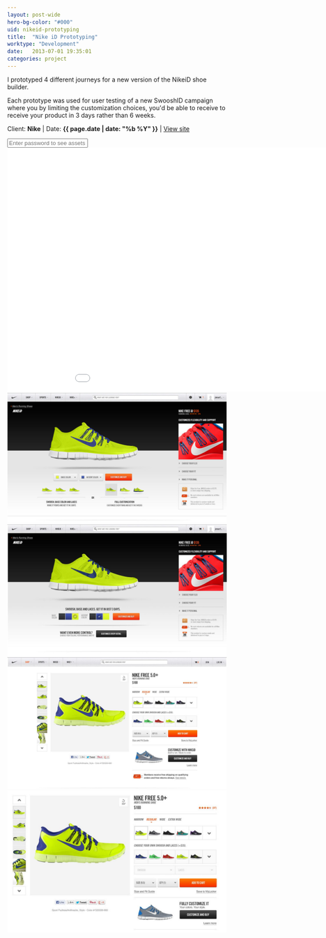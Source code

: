 ```yaml
---
layout: post-wide
hero-bg-color: "#000"
uid: nikeid-prototyping
title:  "Nike iD Prototyping"
worktype: "Development"
date:   2013-07-01 19:35:01
categories: project
---
```


<p>
  I prototyped 4 different journeys for a new version of the NikeiD shoe builder.  
</p>

<p>
  Each prototype was used for user testing of a new SwooshID campaign where you by limiting the customization choices, you'd be able to receive to receive your product in 3 days rather than 6 weeks.
</p>

<p class="meta">Client: <strong>Nike</strong> | Date: <strong>{{ page.date | date: "%b %Y" }}</strong> | <a href="http://www.nike.com/nikeid">View site</a></p>

<div class="showcase__password__screen">
  <input type="password" id="showcase__password" value="" placeholder="Enter password to see assets"/>
</div>
<div class="showcase passworded">
  <iframe src="//player.vimeo.com/video/75174649" width="1000" height="560" frameborder="0"> </iframe>
  <img src="/img/nikeid-prototyping/1.jpg" alt="1">
  <img src="/img/nikeid-prototyping/2.jpg" alt="2">
  <img src="/img/nikeid-prototyping/4.jpg" alt="4">
  <img src="/img/nikeid-prototyping/3.jpg" alt="3">
</div>
